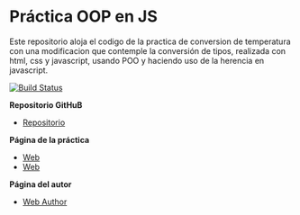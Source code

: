 # Práctica OOP en JS

Este repositorio aloja el codigo de la practica de conversion de temperatura con una modificacion que contemple la conversión de tipos, realizada con html, css y javascript, usando POO y haciendo uso de la herencia en javascript.

[![Build Status](https://travis-ci.org/ajyanreyu/karma-y-travis-norberto_albano.svg?branch=master)](https://travis-ci.org/ajyanreyu/karma-y-travis-norberto_albano)

**Repositorio GitHuB**

* [Repositorio](https://github.com/ajyanreyu/object-oriented-programming-in-js-norbertoalbano)

**Página de la práctica**

* [Web](http://ajyanreyu.github.io/object-oriented-programming-in-js-norbertoalbano)
* [Web](http://alu0100611519.github.io/object-oriented-programming-in-js-norbertoalbano)

**Página del autor**

* [Web Author](http://ajyanreyu.github.io/)
